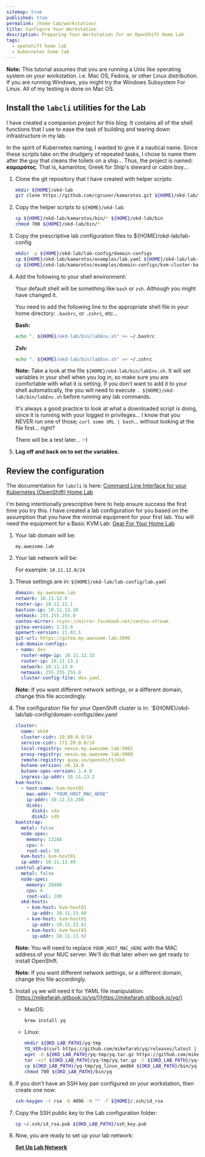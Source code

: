 ```yaml
---
sitemap: true
published: true
permalink: /home-lab/workstation/
title: Configure Your Workstation
description: Preparing Your Workstation for an OpenShift Home Lab
tags:
  - openshift home lab
  - kubernetes home lab
---
```

__Note:__ This tutorial assumes that you are running a Unix like operating system on your workstation.  i.e. Mac OS, Fedora, or other Linux distribution.  If you are running Windows, you might try the Windows Subsystem For Linux.  All of my testing is done on Mac OS.

## Install the `labcli` utilities for the Lab

I have created a companion project for this blog.  It contains all of the shell functions that I use to ease the task of building and tearing down infrastructure in my lab.

In the spirit of Kubernetes naming, I wanted to give it a nautical name.  Since these scripts take on the drudgery of repeated tasks, I chose to name them after the guy that cleans the toilets on a ship...  Thus, the project is named: __καμαρότος__.  That is, kamarótos; Greek for Ship's steward or cabin boy...

1. Clone the git repository that I have created with helper scripts:

   ```bash
   mkdir ${HOME}/okd-lab
   git clone https://github.com/cgruver/kamarotos.git ${HOME}/okd-lab/kamarotos
   ```

1. Copy the helper scripts to `${HOME}/okd-lab`:

   ```bash
   cp ${HOME}/okd-lab/kamarotos/bin/* ${HOME}/okd-lab/bin
   chmod 700 ${HOME}/okd-lab/bin/*
   ```

1. Copy the prescriptive lab configuration files to ${HOME}/okd-lab/lab-config

   ```bash
   mkdir -p ${HOME}/okd-lab/lab-config/domain-configs
   cp ${HOME}/okd-lab/kamarotos/examples/lab.yaml ${HOME}/okd-lab/lab-config/lab.yaml
   cp ${HOME}/okd-lab/kamarotos/examples/domain-configs/kvm-cluster-basic.yaml ${HOME}/okd-lab/lab-config/domain-configs/dev.yaml
   ```

1. Add the following to your shell environment:

   Your default shell will be something like `bash` or `zsh`.  Although you might have changed it.

   You need to add the following line to the appropriate shell file in your home directory: `.bashrc`, or `.zshrc`, etc...

   __Bash:__

   ```bash
   echo ". ${HOME}/okd-lab/bin/labEnv.sh" >> ~/.bashrc
   ```

   __Zsh:__

   ```bash
   echo ". ${HOME}/okd-lab/bin/labEnv.sh" >> ~/.zshrc
   ```

   __Note:__ Take a look at the file `${HOME}/okd-lab/bin/labEnv.sh`.  It will set variables in your shell when you log in, so make sure you are comfortable with what it is setting.  If you don't want to add it to your shell automatically, the you will need to execute `. ${HOME}/okd-lab/bin/labEnv.sh` before running any lab commands.

   It's always a good practice to look at what a downloaded script is doing, since it is running with your logged in privileges...  I know that you NEVER run one of those; `curl some URL | bash`...  without looking at the file first...  right?

   There will be a test later...  :-)

1. __Log off and back on to set the variables.__

## Review the configuration

The documentation for `labcli` is here: [Command Line Interface for your Kubernetes (OpenShift) Home Lab](/home-lab/labcli/)

I'm being intentionally prescriptive here to help ensure success the first time you try this.  I have created a lab configuration for you based on the assumption that you have the minimal equipment for your first lab.  You will need the equipment for a Basic KVM Lab: [Gear For Your Home Lab](/home-lab/lab-gear/)

1. Your lab domain will be:

   `my.awesome.lab`

1. Your lab network will be:

   For example: `10.11.12.0/24`

1. These settings are in: `${HOME}/okd-lab/lab-config/lab.yaml`

   ```yaml
   domain: my.awesome.lab
   network: 10.11.12.0
   router-ip: 10.11.12.1
   bastion-ip: 10.11.12.10
   netmask: 255.255.255.0
   centos-mirror: rsync://mirror.facebook.net/centos-stream
   gitea-version: 1.15.9
   openwrt-version: 21.02.1
   git-url: https://gitea.my.awesome.lab:3000
   sub-domain-configs:
   - name: dev
     router-edge-ip: 10.11.12.15
     router-ip: 10.11.13.1
     network: 10.11.13.0
     netmask: 255.255.255.0
     cluster-config-file: dev.yaml
   ```

   __Note:__ If you want different network settings, or a different domain, change this file accordingly.

1. The configuration file for your OpenShift cluster is in: `${HOME}/okd-lab/lab-config/domain-configs/dev.yaml

   ```yaml
   cluster:
     name: okd4
     cluster-cidr: 10.88.0.0/14
     service-cidr: 172.20.0.0/16
     local-registry: nexus.my.awesome.lab:5001
     proxy-registry: nexus.my.awesome.lab:5000
     remote-registry: quay.io/openshift/okd
     butane-version: v0.14.0
     butane-spec-version: 1.4.0
     ingress-ip-addr: 10.11.13.2
   kvm-hosts:
     - host-name: kvm-host01
       mac-addr: "YOUR_HOST_MAC_HERE"
       ip-addr: 10.11.13.200
       disks:
         disk1: sda
         disk2: sdb
   bootstrap:
     metal: false
     node-spec:
       memory: 12288
       cpu: 4
       root-vol: 50
     kvm-host: kvm-host01
     ip-addr: 10.11.13.49
   control-plane:
     metal: false
     node-spec:
       memory: 20480
       cpu: 6
       root-vol: 100
     okd-hosts:
       - kvm-host: kvm-host01
         ip-addr: 10.11.13.60
       - kvm-host: kvm-host01
         ip-addr: 10.11.13.61
       - kvm-host: kvm-host01
         ip-addr: 10.11.13.62
   ```

   __Note:__ You will need to replace `YOUR_HOST_MAC_HERE` with the MAC address of your NUC server.  We'll do that later when we get ready to install OpenShift.

   __Note:__ If you want different network settings, or a different domain, change this file accordingly.

1. Install `yq` we will need it for YAML file manipulation: [https://mikefarah.gitbook.io/yq/](https://mikefarah.gitbook.io/yq/)

   * MacOS:

     ```bash
     brew install yq
     ```

   * Linux:

     ```bash
     mkdir ${OKD_LAB_PATH}/yq-tmp
     YQ_VER=$(curl https://github.com/mikefarah/yq/releases/latest | cut -d"/" -f8 | cut -d\" -f1)
     wget -O ${OKD_LAB_PATH}/yq-tmp/yq.tar.gz https://github.com/mikefarah/yq/releases/download/${YQ_VER}/yq_linux_amd64.tar.gz
     tar -xzf ${OKD_LAB_PATH}/yq-tmp/yq.tar.gz -C ${OKD_LAB_PATH}/yq-tmp
     cp ${OKD_LAB_PATH}/yq-tmp/yq_linux_amd64 ${OKD_LAB_PATH}/bin/yq
     chmod 700 ${OKD_LAB_PATH}/bin/yq
     ```

1. If you don't have an SSH key pair configured on your workstation, then create one now:

   ```bash
   ssh-keygen -t rsa -b 4096 -N "" -f ${HOME}/.ssh/id_rsa
   ```

1. Copy the SSH public key to the Lab configuration folder:

   ```bash
   cp ~/.ssh/id_rsa.pub ${OKD_LAB_PATH}/ssh_key.pub
   ```

1. Now, you are ready to set up your lab network:

   __[Set Up Lab Network](/home-lab/network-setup/)__
